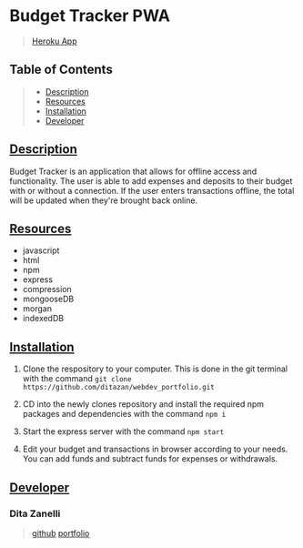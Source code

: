 # Budget Tracker PWA

> [Heroku App]()

## Table of Contents
> - [Description](#description)
> - [Resources](#resources)
> - [Installation](#installation)
> - [Developer](#developer)

## [Description](#Description)

Budget Tracker is an application that allows for offline access and functionality. The user is  able to add expenses and deposits to their budget with or without a connection. If the user enters transactions offline, the total will be updated when they're brought back online.

## [Resources](#resources)

- javascript
- html
- npm
- express
- compression
- mongooseDB
- morgan
- indexedDB

## [Installation](#Installation)

1. Clone the respository to your computer. This is done in the git terminal with the command `git clone https://github.com/ditazan/webdev_portfolio.git`

2. CD into the newly clones repository and install the required npm packages and dependencies with the command `npm i`

3. Start the express server with the command `npm start`

4. Edit your budget and transactions in browser according to your needs. You can add funds and subtract funds for expenses or withdrawals. 

## [Developer](#Developer)

### Dita Zanelli
> [github](https://github.com/ditazan)
> [portfolio](https://ditazan.github.io/webdev_portfolio/)